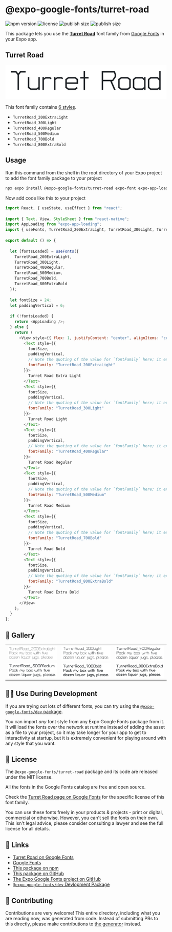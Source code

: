 # @expo-google-fonts/turret-road

![npm version](https://flat.badgen.net/npm/v/@expo-google-fonts/turret-road)
![license](https://flat.badgen.net/github/license/expo/google-fonts)
![publish size](https://flat.badgen.net/packagephobia/install/@expo-google-fonts/turret-road)
![publish size](https://flat.badgen.net/packagephobia/publish/@expo-google-fonts/turret-road)

This package lets you use the [**Turret Road**](https://fonts.google.com/specimen/Turret+Road) font family from [Google Fonts](https://fonts.google.com/) in your Expo app.

## Turret Road

![Turret Road](./font-family.png)

This font family contains [6 styles](#-gallery).

- `TurretRoad_200ExtraLight`
- `TurretRoad_300Light`
- `TurretRoad_400Regular`
- `TurretRoad_500Medium`
- `TurretRoad_700Bold`
- `TurretRoad_800ExtraBold`

## Usage

Run this command from the shell in the root directory of your Expo project to add the font family package to your project

```sh
npx expo install @expo-google-fonts/turret-road expo-font expo-app-loading
```

Now add code like this to your project

```js
import React, { useState, useEffect } from "react";

import { Text, View, StyleSheet } from "react-native";
import AppLoading from "expo-app-loading";
import { useFonts, TurretRoad_200ExtraLight, TurretRoad_300Light, TurretRoad_400Regular, TurretRoad_500Medium, TurretRoad_700Bold, TurretRoad_800ExtraBold } from '@expo-google-fonts/turret-road';

export default () => {

  let [fontsLoaded] = useFonts({
    TurretRoad_200ExtraLight, 
    TurretRoad_300Light, 
    TurretRoad_400Regular, 
    TurretRoad_500Medium, 
    TurretRoad_700Bold, 
    TurretRoad_800ExtraBold
  });

  let fontSize = 24;
  let paddingVertical = 6;

  if (!fontsLoaded) {
    return <AppLoading />;
  } else {
    return (
      <View style={{ flex: 1, justifyContent: "center", alignItems: "center" }}>
        <Text style={{
          fontSize,
          paddingVertical,
          // Note the quoting of the value for `fontFamily` here; it expects a string!
          fontFamily: "TurretRoad_200ExtraLight"
        }}>
          Turret Road Extra Light
        </Text>
        <Text style={{
          fontSize,
          paddingVertical,
          // Note the quoting of the value for `fontFamily` here; it expects a string!
          fontFamily: "TurretRoad_300Light"
        }}>
          Turret Road Light
        </Text>
        <Text style={{
          fontSize,
          paddingVertical,
          // Note the quoting of the value for `fontFamily` here; it expects a string!
          fontFamily: "TurretRoad_400Regular"
        }}>
          Turret Road Regular
        </Text>
        <Text style={{
          fontSize,
          paddingVertical,
          // Note the quoting of the value for `fontFamily` here; it expects a string!
          fontFamily: "TurretRoad_500Medium"
        }}>
          Turret Road Medium
        </Text>
        <Text style={{
          fontSize,
          paddingVertical,
          // Note the quoting of the value for `fontFamily` here; it expects a string!
          fontFamily: "TurretRoad_700Bold"
        }}>
          Turret Road Bold
        </Text>
        <Text style={{
          fontSize,
          paddingVertical,
          // Note the quoting of the value for `fontFamily` here; it expects a string!
          fontFamily: "TurretRoad_800ExtraBold"
        }}>
          Turret Road Extra Bold
        </Text>
      </View>
    );
  }
};
```

## 🔡 Gallery


||||
|-|-|-|
|![TurretRoad_200ExtraLight](./TurretRoad_200ExtraLight.ttf.png)|![TurretRoad_300Light](./TurretRoad_300Light.ttf.png)|![TurretRoad_400Regular](./TurretRoad_400Regular.ttf.png)||
|![TurretRoad_500Medium](./TurretRoad_500Medium.ttf.png)|![TurretRoad_700Bold](./TurretRoad_700Bold.ttf.png)|![TurretRoad_800ExtraBold](./TurretRoad_800ExtraBold.ttf.png)||


## 👩‍💻 Use During Development

If you are trying out lots of different fonts, you can try using the [`@expo-google-fonts/dev` package](https://github.com/expo/google-fonts/tree/master/font-packages/dev#readme).

You can import _any_ font style from any Expo Google Fonts package from it. It will load the fonts over the network at runtime instead of adding the asset as a file to your project, so it may take longer for your app to get to interactivity at startup, but it is extremely convenient for playing around with any style that you want.


## 📖 License

The `@expo-google-fonts/turret-road` package and its code are released under the MIT license.

All the fonts in the Google Fonts catalog are free and open source.

Check the [Turret Road page on Google Fonts](https://fonts.google.com/specimen/Turret+Road) for the specific license of this font family.

You can use these fonts freely in your products & projects - print or digital, commercial or otherwise. However, you can't sell the fonts on their own. This isn't legal advice, please consider consulting a lawyer and see the full license for all details.

## 🔗 Links

- [Turret Road on Google Fonts](https://fonts.google.com/specimen/Turret+Road)
- [Google Fonts](https://fonts.google.com/)
- [This package on npm](https://www.npmjs.com/package/@expo-google-fonts/turret-road)
- [This package on GitHub](https://github.com/expo/google-fonts/tree/master/font-packages/turret-road)
- [The Expo Google Fonts project on GitHub](https://github.com/expo/google-fonts)
- [`@expo-google-fonts/dev` Devlopment Package](https://github.com/expo/google-fonts/tree/master/font-packages/dev)

## 🤝 Contributing

Contributions are very welcome! This entire directory, including what you are reading now, was generated from code. Instead of submitting PRs to this directly, please make contributions to [the generator](https://github.com/expo/google-fonts/tree/master/packages/generator) instead.
